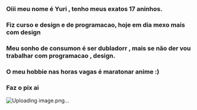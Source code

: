 ###  Oiii meu nome é Yuri , tenho meus  exatos 17 aninhos.
### Fiz curso e design e de programacao, hoje em dia mexo mais com design
### Meu sonho de consumon é  ser dubladorr , mais se não  der vou trabalhar com programacao , design.
### O meu hobbie nas horas vagas é maratonar anime :)
### Faz o pix ai 


![Uploading image.png…]()
